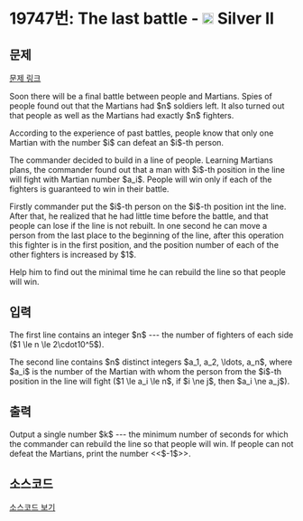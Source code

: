 # 19747번: The last battle - <img src="https://static.solved.ac/tier_small/9.svg" style="height:20px" /> Silver II

<!-- performance -->

<!-- 문제 제출 후 깃허브에 푸시를 했을 때 제출한 코드의 성능이 입력될 공간입니다.-->

<!-- end -->

## 문제

[문제 링크](https://boj.kr/19747)


<p>Soon there will be a final battle between people and Martians. Spies of people found out that the Martians had $n$ soldiers left. It also turned out that people as well as the Martians had exactly $n$ fighters.&nbsp;</p>

<p>According to the experience of past battles, people know that only one Martian with the number $i$ can defeat an $i$-th person.</p>

<p>The commander decided to build in a line of people. Learning Martians plans, the commander found out that a man with $i$-th position in the line will fight with Martian number $a_i$. People will win only if each of the fighters is guaranteed to win in their battle.</p>

<p>Firstly commander put the $i$-th person on the $i$-th position int the line. After that, he realized that he had little time before the battle, and that people can lose if the line is not rebuilt. In one second he can move a person from the last place to the beginning of the line, after this operation this fighter is in the first position, and the position number of each of the other fighters is increased by $1$.&nbsp;</p>

<p>Help him to find out the minimal time he can rebuild the line so that people will win.</p>



## 입력


<p>The first line contains an integer $n$ --- the number of fighters of each side ($1 \le n \le 2\cdot10^5$).</p>

<p>The second line contains $n$ distinct integers $a_1, a_2, \ldots, a_n$, where $a_i$ is the number of the Martian with whom the person from the $i$-th position in the line will fight ($1 \le a_i \le n$, if $i \ne j$, then $a_i \ne a_j$).</p>



## 출력


<p>Output a single number $k$ --- the minimum number of seconds for which the commander can rebuild the line so that people will win. If people can not defeat the Martians, print the number &lt;&lt;$-1$&gt;&gt;.</p>



## 소스코드

[소스코드 보기](The%20last%20battle.cpp)